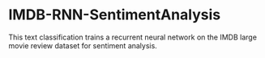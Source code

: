# IMDB-RNN-SentimentAnalysis
This text classification trains a recurrent neural network on the IMDB large movie review dataset for sentiment analysis.
